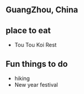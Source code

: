 ## GuangZhou, China

## place to eat
- Tou Tou Koi Rest

## Fun things to do
-  hiking
- New year festival
